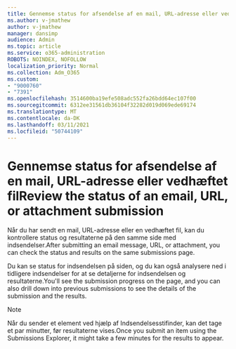 ```yaml
---
title: Gennemse status for afsendelse af en mail, URL-adresse eller vedhæftet fil
ms.author: v-jmathew
author: v-jmathew
manager: dansimp
audience: Admin
ms.topic: article
ms.service: o365-administration
ROBOTS: NOINDEX, NOFOLLOW
localization_priority: Normal
ms.collection: Adm_O365
ms.custom:
- "9000760"
- "7391"
ms.openlocfilehash: 3514600ba19efe508adc552fa26bdd64ec107f00
ms.sourcegitcommit: 6312ee31561db36104f32282d019d069ede69174
ms.translationtype: MT
ms.contentlocale: da-DK
ms.lasthandoff: 03/11/2021
ms.locfileid: "50744109"
---
```

# <a name="review-the-status-of-an-email-url-or-attachment-submission"></a><span data-ttu-id="00439-102">Gennemse status for afsendelse af en mail, URL-adresse eller vedhæftet fil</span><span class="sxs-lookup"><span data-stu-id="00439-102">Review the status of an email, URL, or attachment submission</span></span>

<span data-ttu-id="00439-103">Når du har sendt en mail, URL-adresse eller en vedhæftet fil, kan du kontrollere status og resultaterne på den samme side med indsendelser.</span><span class="sxs-lookup"><span data-stu-id="00439-103">After submitting an email message, URL, or attachment, you can check the status and results on the same submissions page.</span></span>

<span data-ttu-id="00439-104">Du kan se status for indsendelsen på siden, og du kan også analysere ned i tidligere indsendelser for at se detaljerne for indsendelsen og resultaterne.</span><span class="sxs-lookup"><span data-stu-id="00439-104">You'll see the submission progress on the page, and you can also drill down into previous submissions to see the details of the submission and the results.</span></span>

> [!NOTE]
> <span data-ttu-id="00439-105">Når du sender et element ved hjælp af Indsendelsesstifinder, kan det tage et par minutter, før resultaterne vises.</span><span class="sxs-lookup"><span data-stu-id="00439-105">Once you submit an item using the Submissions Explorer, it might take a few minutes for the results to appear.</span></span>
